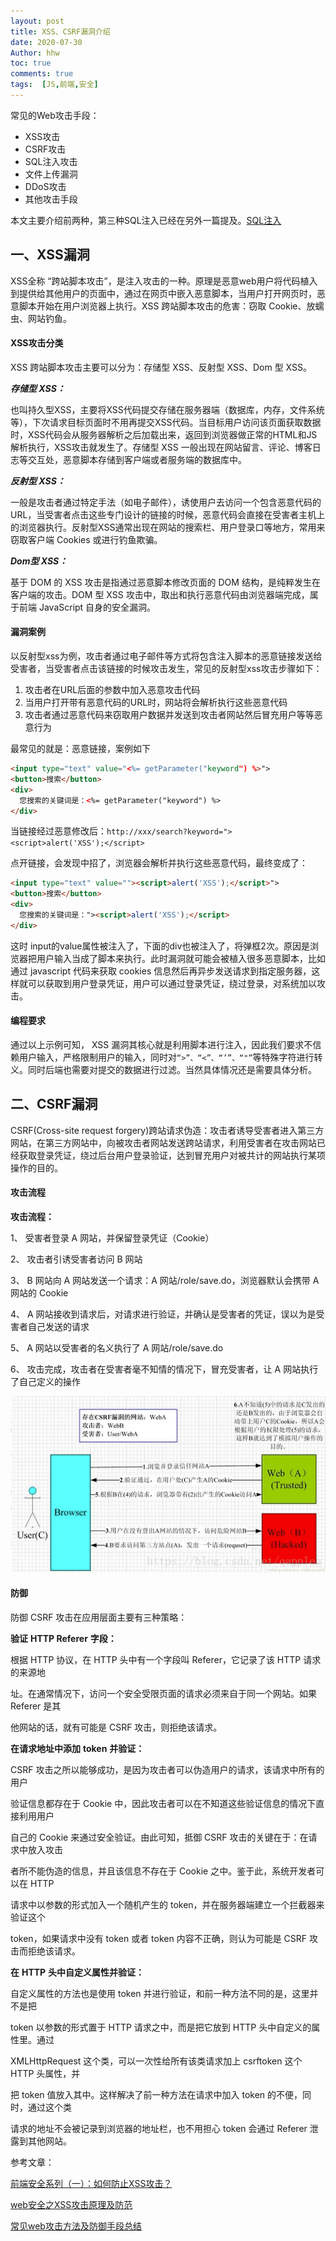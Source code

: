 ```yaml
---
layout: post
title: XSS、CSRF漏洞介绍
date: 2020-07-30
Author: hhw
toc: true
comments: true
tags:  [JS,前端,安全]
---
```


常见的Web攻击手段：

- XSS攻击
- CSRF攻击
- SQL注入攻击
- 文件上传漏洞
- DDoS攻击
- 其他攻击手段

本文主要介绍前两种，第三种SQL注入已经在另外一篇提及。[SQL注入](https://sensationg.github.io/blog/SQLInjectionAttack/)<br>

## 一、XSS漏洞

XSS全称 “跨站脚本攻击”，是注入攻击的一种。原理是恶意web用户将代码植入到提供给其他用户的页面中，通过在网页中嵌入恶意脚本，当用户打开网页时，恶意脚本开始在用户浏览器上执行。XSS 跨站脚本攻击的危害：窃取 Cookie、放蠕虫、网站钓鱼。

#### XSS攻击分类

XSS 跨站脚本攻击主要可以分为：存储型 XSS、反射型 XSS、Dom 型 XSS。 

***存储型 XSS：***

也叫持久型XSS，主要将XSS代码提交存储在服务器端（数据库，内存，文件系统等），下次请求目标页面时不用再提交XSS代码。当目标用户访问该页面获取数据时，XSS代码会从服务器解析之后加载出来，返回到浏览器做正常的HTML和JS解析执行，XSS攻击就发生了。存储型 XSS 一般出现在网站留言、评论、博客日志等交互处，恶意脚本存储到客户端或者服务端的数据库中。

***反射型 XSS：***

一般是攻击者通过特定手法（如电子邮件），诱使用户去访问一个包含恶意代码的 URL，当受害者点击这些专门设计的链接的时候，恶意代码会直接在受害者主机上的浏览器执行。反射型XSS通常出现在网站的搜索栏、用户登录口等地方，常用来窃取客户端 Cookies 或进行钓鱼欺骗。

***Dom型 XSS：***

基于 DOM 的 XSS 攻击是指通过恶意脚本修改页面的 DOM 结构，是纯粹发生在客户端的攻击。DOM 型 XSS 攻击中，取出和执行恶意代码由浏览器端完成，属于前端 JavaScript 自身的安全漏洞。

#### 漏洞案例

以反射型xss为例，攻击者通过电子邮件等方式将包含注入脚本的恶意链接发送给受害者，当受害者点击该链接的时候攻击发生，常见的反射型xss攻击步骤如下：

1. 攻击者在URL后面的参数中加入恶意攻击代码
2. 当用户打开带有恶意代码的URL时，网站将会解析执行这些恶意代码
3. 攻击者通过恶意代码来窃取用户数据并发送到攻击者网站然后冒充用户等等恶意行为

最常见的就是：恶意链接，案例如下

```html
<input type="text" value="<%= getParameter("keyword") %>">
<button>搜索</button>
<div>
  您搜索的关键词是：<%= getParameter("keyword") %>
</div>
```

当链接经过恶意修改后：`http://xxx/search?keyword="><script>alert('XSS');</script>`

点开链接，会发现中招了，浏览器会解析并执行这些恶意代码，最终变成了：

```html
<input type="text" value=""><script>alert('XSS');</script>">
<button>搜索</button>
<div>
  您搜索的关键词是："><script>alert('XSS');</script>
</div>
```

这时 input的value属性被注入了，下面的div也被注入了，将弹框2次。原因是浏览器把用户输入当成了脚本来执行。此时漏洞就可能会被植入很多恶意脚本，比如通过 javascript 代码来获取 cookies 信息然后再异步发送请求到指定服务器，这样就可以获取到用户登录凭证，用户可以通过登录凭证，绕过登录，对系统加以攻击。

#### 编程要求

通过以上示例可知， XSS 漏洞其核心就是利用脚本进行注入，因此我们要求不信赖用户输入，严格限制用户的输入，同时对` “>”、“<”、“’”、“"” `等特殊字符进行转义。同时后端也需要对提交的数据进行过滤。当然具体情况还是需要具体分析。



## 二、CSRF漏洞

CSRF(Cross-site request forgery)跨站请求伪造：攻击者诱导受害者进入第三方网站，在第三方网站中，向被攻击者网站发送跨站请求，利用受害者在攻击网站已经获取登录凭证，绕过后台用户登录验证，达到冒充用户对被共计的网站执行某项操作的目的。

#### 攻击流程

**攻击流程：** 

1、 受害者登录 A 网站，并保留登录凭证（Cookie）

2、 攻击者引诱受害者访问 B 网站

3、 B 网站向 A 网站发送一个请求：A 网站/role/save.do，浏览器默认会携带 A 网站的 Cookie

4、 A 网站接收到请求后，对请求进行验证，并确认是受害者的凭证，误以为是受害者自己发送的请求

5、 A 网站以受害者的名义执行了 A 网站/role/save.do

6、 攻击完成，攻击者在受害者毫不知情的情况下，冒充受害者，让 A 网站执行了自己定义的操作

![image-20200730224746487](https://raw.githubusercontent.com/SensationG/images/master/note/20200730224748.png)

#### 防御

防御 CSRF 攻击在应用层面主要有三种策略：

**验证** **HTTP Referer** **字段：**

根据 HTTP 协议，在 HTTP 头中有一个字段叫 Referer，它记录了该 HTTP 请求的来源地

址。在通常情况下，访问一个安全受限页面的请求必须来自于同一个网站。如果 Referer 是其

他网站的话，就有可能是 CSRF 攻击，则拒绝该请求。

**在请求地址中添加** **token** **并验证：**

CSRF 攻击之所以能够成功，是因为攻击者可以伪造用户的请求，该请求中所有的用户

验证信息都存在于 Cookie 中，因此攻击者可以在不知道这些验证信息的情况下直接利用用户

自己的 Cookie 来通过安全验证。由此可知，抵御 CSRF 攻击的关键在于：在请求中放入攻击

者所不能伪造的信息，并且该信息不存在于 Cookie 之中。鉴于此，系统开发者可以在 HTTP

请求中以参数的形式加入一个随机产生的 token，并在服务器端建立一个拦截器来验证这个

token，如果请求中没有 token 或者 token 内容不正确，则认为可能是 CSRF 攻击而拒绝该请求。

**在** **HTTP** **头中自定义属性并验证：**

自定义属性的方法也是使用 token 并进行验证，和前一种方法不同的是，这里并不是把

token 以参数的形式置于 HTTP 请求之中，而是把它放到 HTTP 头中自定义的属性里。通过

XMLHttpRequest 这个类，可以一次性给所有该类请求加上 csrftoken 这个 HTTP 头属性，并 

把 token 值放入其中。这样解决了前一种方法在请求中加入 token 的不便，同时，通过这个类

请求的地址不会被记录到浏览器的地址栏，也不用担心 token 会通过 Referer 泄露到其他网站。



参考文章：

[前端安全系列（一）：如何防止XSS攻击？](https://tech.meituan.com/2018/09/27/fe-security.html)

[web安全之XSS攻击原理及防范](https://www.cnblogs.com/tugenhua0707/p/10909284.html)

[常见web攻击方法及防御手段总结](https://blog.csdn.net/qappleh/article/details/80485197)


